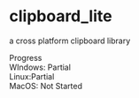 # clipboard_lite
a cross platform clipboard library

Progress<br/>
WIndows: Partial<br/>
Linux:Partial<br/>
MacOS: Not Started<br/>
